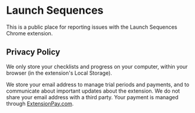 # Launch Sequences

This is a public place for reporting issues with the Launch Sequences Chrome extension.

## Privacy Policy

We only store your checklists and progress on your computer, within your browser (in the extension's Local Storage).

We store your email address to manage trial periods and payments, and to communicate about important updates about the extension. We do not share your email address with a third party. Your payment is managed through [ExtensionPay.com](https://extensionpay.com).
